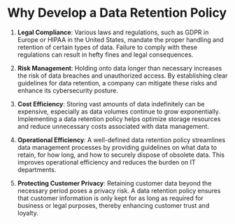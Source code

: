 # Why Develop a Data Retention Policy

1. **Legal Compliance**: Various laws and regulations, such as GDPR in Europe or HIPAA in the United States, mandate the proper handling and retention of certain types of data. Failure to comply with these regulations can result in hefty fines and legal consequences.

2. **Risk Management**: Holding onto data longer than necessary increases the risk of data breaches and unauthorized access. By establishing clear guidelines for data retention, a company can mitigate these risks and enhance its cybersecurity posture.

3. **Cost Efficiency**: Storing vast amounts of data indefinitely can be expensive, especially as data volumes continue to grow exponentially. Implementing a data retention policy helps optimize storage resources and reduce unnecessary costs associated with data management.

4. **Operational Efficiency**: A well-defined data retention policy streamlines data management processes by providing guidelines on what data to retain, for how long, and how to securely dispose of obsolete data. This improves operational efficiency and reduces the burden on IT departments.

5. **Protecting Customer Privacy**: Retaining customer data beyond the necessary period poses a privacy risk. A data retention policy ensures that customer information is only kept for as long as required for business or legal purposes, thereby enhancing customer trust and loyalty.

